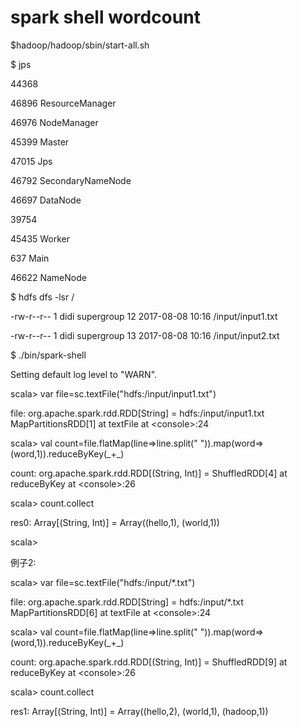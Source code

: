# spark  shell wordcount

$hadoop/hadoop/sbin/start-all.sh

$ jps

44368

46896 ResourceManager

46976 NodeManager

45399 Master

47015 Jps

46792 SecondaryNameNode

46697 DataNode

39754

45435 Worker

637 Main

46622 NameNode

$ hdfs dfs -lsr /

-rw-r--r--   1 didi supergroup         12 2017-08-08 10:16 /input/input1.txt

-rw-r--r--   1 didi supergroup         13 2017-08-08 10:16 /input/input2.txt

$ ./bin/spark-shell

Setting default log level to "WARN".

scala&gt; var file=sc.textFile\("hdfs:/input/input1.txt"\)

file: org.apache.spark.rdd.RDD\[String\] = hdfs:/input/input1.txt MapPartitionsRDD\[1\] at textFile at &lt;console&gt;:24

scala&gt; val count=file.flatMap\(line=&gt;line.split\(" "\)\).map\(word=&gt;\(word,1\)\).reduceByKey\(\_+\_\)

count: org.apache.spark.rdd.RDD\[\(String, Int\)\] = ShuffledRDD\[4\] at reduceByKey at &lt;console&gt;:26

scala&gt; count.collect

res0: Array\[\(String, Int\)\] = Array\(\(hello,1\), \(world,1\)\)

scala&gt;

例子2:

scala&gt; var file=sc.textFile\("hdfs:/input/\*.txt"\)

file: org.apache.spark.rdd.RDD\[String\] = hdfs:/input/\*.txt MapPartitionsRDD\[6\] at textFile at &lt;console&gt;:24



scala&gt; val count=file.flatMap\(line=&gt;line.split\(" "\)\).map\(word=&gt;\(word,1\)\).reduceByKey\(\_+\_\)

count: org.apache.spark.rdd.RDD\[\(String, Int\)\] = ShuffledRDD\[9\] at reduceByKey at &lt;console&gt;:26



scala&gt; count.collect

res1: Array\[\(String, Int\)\] = Array\(\(hello,2\), \(world,1\), \(hadoop,1\)\)



